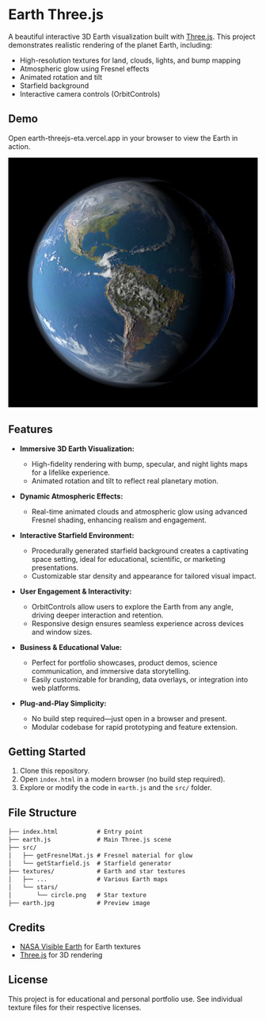 # Earth Three.js

A beautiful interactive 3D Earth visualization built with [Three.js](https://threejs.org/). This project demonstrates realistic rendering of the planet Earth, including:

- High-resolution textures for land, clouds, lights, and bump mapping
- Atmospheric glow using Fresnel effects
- Animated rotation and tilt
- Starfield background
- Interactive camera controls (OrbitControls)

## Demo
Open earth-threejs-eta.vercel.app in your browser to view the Earth in action.

![Earth Preview](earth.jpg)

## Features
- **Immersive 3D Earth Visualization:**
	- High-fidelity rendering with bump, specular, and night lights maps for a lifelike experience.
	- Animated rotation and tilt to reflect real planetary motion.

- **Dynamic Atmospheric Effects:**
	- Real-time animated clouds and atmospheric glow using advanced Fresnel shading, enhancing realism and engagement.

- **Interactive Starfield Environment:**
	- Procedurally generated starfield background creates a captivating space setting, ideal for educational, scientific, or marketing presentations.
	- Customizable star density and appearance for tailored visual impact.

- **User Engagement & Interactivity:**
	- OrbitControls allow users to explore the Earth from any angle, driving deeper interaction and retention.
	- Responsive design ensures seamless experience across devices and window sizes.

- **Business & Educational Value:**
	- Perfect for portfolio showcases, product demos, science communication, and immersive data storytelling.
	- Easily customizable for branding, data overlays, or integration into web platforms.

- **Plug-and-Play Simplicity:**
	- No build step required—just open in a browser and present.
	- Modular codebase for rapid prototyping and feature extension.

## Getting Started
1. Clone this repository.
2. Open `index.html` in a modern browser (no build step required).
3. Explore or modify the code in `earth.js` and the `src/` folder.

## File Structure
```
├── index.html           # Entry point
├── earth.js             # Main Three.js scene
├── src/
│   ├── getFresnelMat.js # Fresnel material for glow
│   └── getStarfield.js  # Starfield generator
├── textures/            # Earth and star textures
│   ├── ...              # Various Earth maps
│   └── stars/
│       └── circle.png   # Star texture
├── earth.jpg            # Preview image
```

## Credits
- [NASA Visible Earth](https://visibleearth.nasa.gov/) for Earth textures
- [Three.js](https://threejs.org/) for 3D rendering

## License
This project is for educational and personal portfolio use. See individual texture files for their respective licenses.
